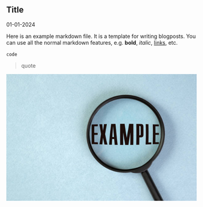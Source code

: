 ## Title
01-01-2024

Here is an example markdown file. It is a template for writing blogposts. You can use all the normal markdown features, e.g. **bold**, *italic*, [links](https://google.com), etc.

```
code
```

> quote


![example_image](../images/example.jpeg)